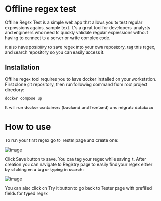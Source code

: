 # Offline regex test

Offline Regex Test is a simple web app that allows you to test regular expressions against sample text. It's a great tool for developers, analysts and engineers who need to quickly validate regular expressions without having to connect to a server or write complex code.

It also have posibility to save regex into your own repository, tag this regex, and search repository so you can easily access it.

## Installation

Offline regex tool requires you to have docker installed on your workstation. First clone git repository, then run following command from root project directory:

    docker compose up 

It will run docker containers (backend and frontend) and migrate database

# How to use

To run your first regex go to Tester page and create one:

![image](https://user-images.githubusercontent.com/94323029/229377065-94b89b0d-be8f-4c0e-a0ae-98207e79106c.png)

Click Save button to save. You can tag your regex while saving it.
After creation you can navigate to Registry page to easily find your regex either by clicking on a tag or typing in search:

![image](https://user-images.githubusercontent.com/94323029/229377210-05ad2bf4-057d-46cc-9130-a1f87fa0b11c.png)

You can also click on Try it button to go back to Tester page with prefilled fields for typed regex

